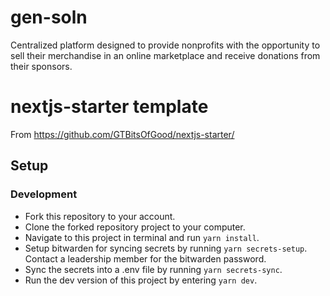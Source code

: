 # gen-soln
Centralized platform designed to provide nonprofits with the opportunity to sell their merchandise in an online marketplace and receive donations from their sponsors.

# nextjs-starter template
From https://github.com/GTBitsOfGood/nextjs-starter/ 

## Setup
### Development
- Fork this repository to your account.
- Clone the forked repository project to your computer.
- Navigate to this project in terminal and run `yarn install`.
- Setup bitwarden for syncing secrets by running `yarn secrets-setup`. Contact a leadership member for the bitwarden password.
- Sync the secrets into a .env file by running `yarn secrets-sync`.
- Run the dev version of this project by entering `yarn dev`.
